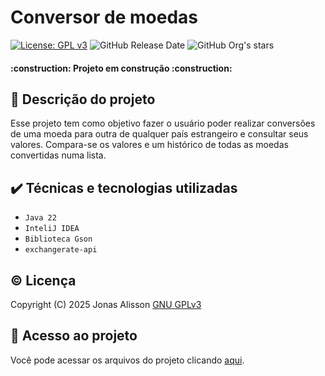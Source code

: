 # Conversor de moedas

[![License: GPL v3](https://img.shields.io/badge/License-GPLv3-blue.svg)](https://www.gnu.org/licenses/gpl-3.0)
![GitHub Release Date](https://img.shields.io/github/release-date/jonas4lisson/conversorDeMoedas)
![GitHub Org's stars](https://img.shields.io/github/stars/jonas4lisson/conversorDeMoedas)

<h4 align="left"> 
    :construction:  Projeto em construção  :construction:
</h4>

## 📜 Descrição do projeto
Esse projeto tem como objetivo fazer o usuário poder realizar conversões de uma moeda para outra de qualquer país estrangeiro e consultar seus valores.
Compara-se os valores e um histórico de todas as moedas convertidas numa lista.

## ✔️ Técnicas e tecnologias utilizadas

- ``Java 22``
- ``InteliJ IDEA``
- ``Biblioteca Gson``
- ``exchangerate-api``

## ©️ Licença

Copyright (C) 2025 Jonas Alisson [GNU GPLv3](./LICENSE) 

## 📁 Acesso ao projeto

Você pode acessar os arquivos do projeto clicando [aqui](https://github.com/jonas4lisson/conversorDeMoedas/).
